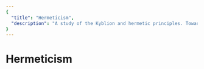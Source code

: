 ```yaml
---
{
  "title": "Hermeticism",
  "description": "A study of the Kyblion and hermetic principles. Towards Liberty is an archive of knowledge about Bitcoin, Economics and Natural Law."
}
---
```


# Hermeticism
